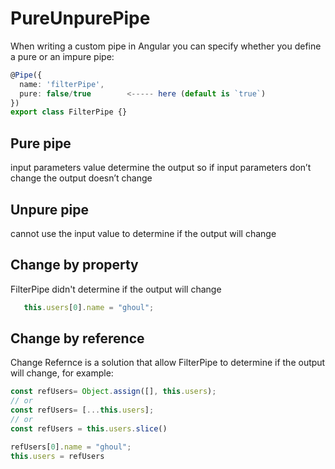 # PureUnpurePipe
 When writing a custom pipe in Angular you can specify whether you define a pure or an impure pipe:

```ts
@Pipe({
  name: 'filterPipe', 
  pure: false/true        <----- here (default is `true`)
})
export class FilterPipe {}
```

## Pure pipe 
input parameters value determine the output so if input parameters don’t change the output doesn’t change

## Unpure pipe 
cannot use the input value to determine if the output will change

 ## Change by property
FilterPipe didn't determine if the output will change

 ```ts
    this.users[0].name = "ghoul";
```

 ## Change by reference
Change Refernce is a solution that allow FilterPipe to determine if the output will change, for example:

 ```ts
const refUsers= Object.assign([], this.users);
// or 
const refUsers= [...this.users];
// or
const refUsers = this.users.slice()

refUsers[0].name = "ghoul";
this.users = refUsers
```
